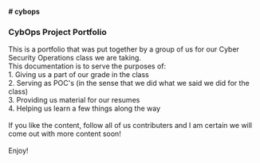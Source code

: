 **# cybops**
<h3> CybOps Project Portfolio </h3>
This is a portfolio that was put together by a group of us for our Cyber Security Operations class we are taking. <br>
This documentation is to serve the purposes of: <br>
1. Giving us a part of our grade in the class <br>
2. Serving as POC's (in the sense that we did what we said we did for the class) <br>
3. Providing us material for our resumes  <br>
4. Helping us learn a few things along the way <br>
 <br>
If you like the content, follow all of us contributers and I am certain we will come out with more content soon! <br>
 <br>
Enjoy!
